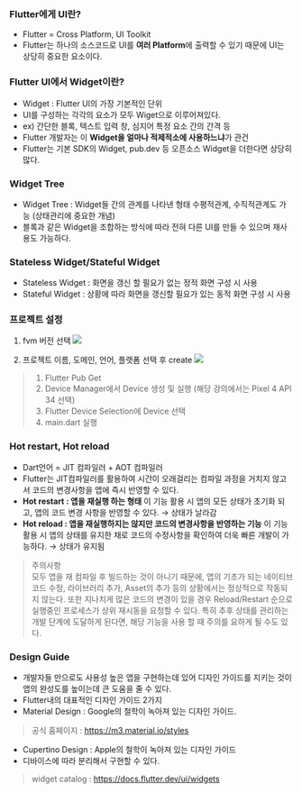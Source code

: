### Flutter에게 UI란?
- Flutter = Cross Platform, UI Toolkit
- Flutter는 하나의 소스코드로 UI를 **여러 Platform**에 출력할 수 있기 때문에 UI는 상당히 중요한 요소이다.

### Flutter UI에서 Widget이란?
- Widget : Flutter UI의 가장 기본적인 단위
- UI를 구성하는 각각의 요소가 모두 Wiget으로 이루어져있다.
- ex) 간단한 블록, 텍스트 입력 창, 심지어 특정 요소 간의 간격 등
- Flutter 개발자는 이 **Widget을 얼마나 적제적소에 사용하느냐**가 관건
- Flutter는 기본 SDK의 Widget, pub.dev 등 오픈소스 Widget을 더한다면 상당히 많다.

### Widget Tree
- Widget Tree : Widget들 간의 관계를 나타낸 형태
  수평적관계, 수직적관계도 가능 (상태관리에 중요한 개념)
- 블록과 같은 Widget을 조합하는 방식에 따라 전혀 다른 UI를 만들 수 있으며 재사용도 가능하다.

### Stateless Widget/Stateful Widget
- Stateless Widget : 화면을 갱신 할 필요가 없는 정적 화면 구성 시 사용
- Stateful Widget : 상황에 따라 화면을 갱신할 필요가 있는 동적 화면 구성 시 사용

### 프로젝트 설정
1. fvm 버전 선택
   ![](https://velog.velcdn.com/images/gjwjdghk123/post/57f12434-c501-40ff-a483-129bbc5497a5/image.png)

2. 프로젝트 이름, 도메인, 언어, 플랫폼 선택 후 create
   ![](https://velog.velcdn.com/images/gjwjdghk123/post/6941fcb1-4577-4c24-9838-e588cedb583f/image.png)

> 1. Flutter Pub Get
> 2. Device Manager에서 Device 생성 및 실행 (해당 강의에서는 Pixel 4 API 34 선택)
> 3. Flutter Device Selection에 Device 선택
> 4. main.dart 실행

### Hot restart, Hot reload
- Dart언어 = JIT 컴파일러 + AOT 컴파일러
- Flutter는 JIT컴파일러를 활용하여 시간이 오래걸리는 컴파일 과정을 거치지 않고서 코드의 변경사항을 앱에 즉시 반영할 수 있다.
- **Hot restart : 앱을 재실행 하는 형태**
  이 기능 활용 시 앱의 모든 상태가 초기화 되고, 앱의 코드 변경 사항을 반영할 수 있다.
  → 상태가 날라감
- **Hot reload : 앱을 재실행하지는 않지만 코드의 변경사항을 반영하는 기능**
  이 기능 활용 시 앱의 상태를 유지한 채로 코드의 수정사항을 확인하여 더욱 빠른 개발이 가능하다.
  → 상태가 유지됨
> 주의사항   
모두 앱을 재 컴파일 후 빌드하는 것이 아니기 때문에, 앱의 기초가 되는 네이티브 코드 수정, 라이브러리 추가, Asset의 추가 등의 상황에서는 정상적으로 작동되지 않는다.
또한 지나치게 많은 코드의 변경이 있을 경우 Reload/Restart 순으로 실행중인 프로세스가 상위 재시동을 요청할 수 있다.
특히 추후 상태를 관리하는 개발 단계에 도달하게 된다면, 해당 기능을 사용 할 때 주의를 요하게 될 수도 있다.

### Design Guide
- 개발자들 만으로도 사용성 높은 앱을 구현하는데 있어 디자인 가이드를 지키는 것이 앱의 완성도를 높이는데 큰 도움을 줄 수 있다.
- Flutter내의 대표적인 디자인 가이드 2가지
- Material Design : Google의 철학이 녹아져 있는 디자인 가이드.
> 공식 홈페이지 : https://m3.material.io/styles
- Cupertino Design : Apple의 철학이 녹아져 있는 디자인 가이드
- 디바이스에 따라 분리해서 구현할 수 있다.
> widget catalog : https://docs.flutter.dev/ui/widgets


